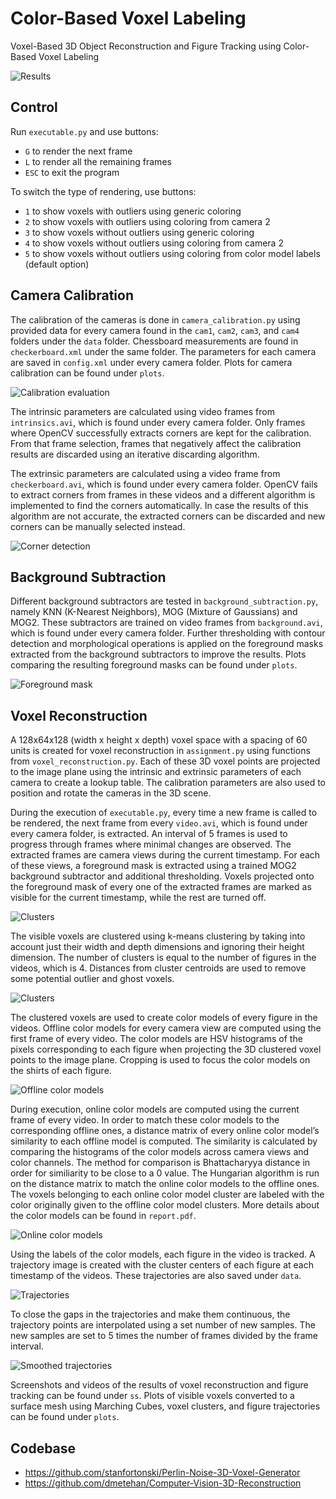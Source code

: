 # Color-Based Voxel Labeling
Voxel-Based 3D Object Reconstruction and Figure Tracking using Color-Based Voxel Labeling

![Results](/ss/final_video.gif)

## Control
Run `executable.py` and use buttons:

* `G` to render the next frame
* `L` to render all the remaining frames
* `ESC` to exit the program

To switch the type of rendering, use buttons:
* `1` to show voxels with outliers using generic coloring
* `2` to show voxels with outliers using coloring from camera 2
* `3` to show voxels without outliers using generic coloring
* `4` to show voxels without outliers using coloring from camera 2
* `5` to show voxels without outliers using coloring from color model labels (default option)

## Camera Calibration
The calibration of the cameras is done in `camera_calibration.py` using provided data for every camera found in the `cam1`, `cam2`, `cam3`, and `cam4` folders under the `data` folder. Chessboard measurements are found in `checkerboard.xml` under the same folder. The parameters for each camera are saved in `config.xml` under every camera folder. Plots for camera calibration can be found under `plots`.

![Calibration evaluation](/data/cam2/test.jpg)

The intrinsic parameters are calculated using video frames from `intrinsics.avi`, which is found under every camera folder. Only frames where OpenCV successfully extracts corners are kept for the calibration. From that frame selection, frames that negatively affect the calibration results are discarded using an iterative discarding algorithm.

The extrinsic parameters are calculated using a video frame from `checkerboard.avi`, which is found under every camera folder. OpenCV fails to extract corners from frames in these videos and a different algorithm is implemented to find the corners automatically. In case the results of this algorithm are not accurate, the extracted corners can be discarded and new corners can be manually selected instead.

![Corner detection](/data/cam2/checkerboard_imagepoints.jpg)

## Background Subtraction
Different background subtractors are tested in `background_subtraction.py`, namely KNN (K-Nearest Neighbors), MOG (Mixture of Gaussians) and MOG2. These subtractors are trained on video frames from `background.avi`, which is found  under every camera folder. Further thresholding with contour detection and morphological operations is applied on the foreground masks extracted from the background subtractors to improve the results. Plots comparing the resulting foreground masks can be found under `plots`.

![Foreground mask](/data/cam2/mask_MOG2.jpg)

## Voxel Reconstruction
A 128x64x128 (width x height x depth) voxel space with a spacing of 60 units is created for voxel reconstruction in `assignment.py` using functions from `voxel_reconstruction.py`. Each of these 3D voxel points are projected to the image plane using the intrinsic and extrinsic parameters of each camera to create a lookup table. The calibration parameters are also used to position and rotate the cameras in the 3D scene.

During the execution of `executable.py`, every time a new frame is called to be rendered, the next frame from every `video.avi`, which is found under every camera folder, is extracted. An interval of 5 frames is used to progress through frames where minimal changes are observed. The extracted frames are camera views during the current timestamp. For each of these views, a foreground mask is extracted using a trained MOG2 background subtractor and additional thresholding. Voxels projected onto the foreground mask of every one of the extracted frames are marked as visible for the current timestamp, while the rest are turned off.

![Clusters](/plots/marching_cubes_front.png)

The visible voxels are clustered using k-means clustering by taking into account just their width and depth dimensions and ignoring their height dimension. The number of clusters is equal to the number of figures in the videos, which is 4. Distances from cluster centroids are used to remove some potential outlier and ghost voxels.

![Clusters](/plots/voxel_clusters_online.png)

The clustered voxels are used to create color models of every figure in the videos. Offline color models for every camera view are computed using the first frame of every video. The color models are HSV histograms of the pixels corresponding to each figure when projecting the 3D clustered voxel points to the image plane. Cropping is used to focus the color models on the shirts of each figure.

![Offline color models](/data/cam2/video_color_model_projections.jpg)

During execution, online color models are computed using the current frame of every video. In order to match these color models to the corresponding offline ones, a distance matrix of every online color model’s similarity to each offline model is computed. The similarity is calculated by comparing the histograms of the color models across camera views and color channels. The method for comparison is Bhattacharyya distance in order for similiarity to be close to a 0 value. The Hungarian algorithm is run on the distance matrix to match the online color models to the offline ones. The voxels belonging to each online color model cluster are labeled with the color originally given to the offline color model clusters. More details about the color models can be found in `report.pdf`.

![Online color models](/ss/angle1/shot0.png)

Using the labels of the color models, each figure in the video is tracked. A trajectory image is created with the cluster centers of each figure at each timestamp of the videos. These trajectories are also saved under `data`.

![Trajectories](/plots/trajectories_raw.png)

To close the gaps in the trajectories and make them continuous, the trajectory points are interpolated using a set number of new samples. The new samples are set to 5 times the number of frames divided by the frame interval.

![Smoothed trajectories](/plots/trajectories_smooth.png)

Screenshots and videos of the results of voxel reconstruction and figure tracking can be found under `ss`. Plots of visible voxels converted to a surface mesh using Marching Cubes, voxel clusters, and figure trajectories can be found under `plots`.

## Codebase
* https://github.com/stanfortonski/Perlin-Noise-3D-Voxel-Generator
* https://github.com/dmetehan/Computer-Vision-3D-Reconstruction
